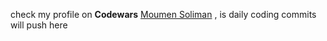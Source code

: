 check my profile on <b>Codewars</b> <a href="file https://www.codewars.com/users/moumen-soliman>Moumen Soliman">Moumen Soliman</a> , is daily coding commits will push here
